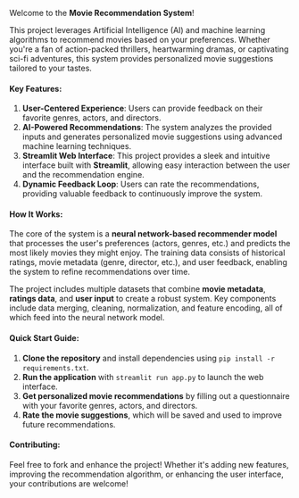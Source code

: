 
Welcome to the **Movie Recommendation System**! 

This project leverages Artificial Intelligence (AI) and machine learning algorithms to recommend movies based on your preferences. Whether you're a fan of action-packed thrillers, heartwarming dramas, or captivating sci-fi adventures, this system provides personalized movie suggestions tailored to your tastes.

#### Key Features:
1. **User-Centered Experience**: Users can provide feedback on their favorite genres, actors, and directors.
2. **AI-Powered Recommendations**: The system analyzes the provided inputs and generates personalized movie suggestions using advanced machine learning techniques.
3. **Streamlit Web Interface**: This project provides a sleek and intuitive interface built with **Streamlit**, allowing easy interaction between the user and the recommendation engine.
4. **Dynamic Feedback Loop**: Users can rate the recommendations, providing valuable feedback to continuously improve the system.

#### How It Works:
The core of the system is a **neural network-based recommender model** that processes the user's preferences (actors, genres, etc.) and predicts the most likely movies they might enjoy. The training data consists of historical ratings, movie metadata (genre, director, etc.), and user feedback, enabling the system to refine recommendations over time.

The project includes multiple datasets that combine **movie metadata**, **ratings data**, and **user input** to create a robust system. Key components include data merging, cleaning, normalization, and feature encoding, all of which feed into the neural network model.

#### Quick Start Guide:
1. **Clone the repository** and install dependencies using `pip install -r requirements.txt`.
2. **Run the application** with `streamlit run app.py` to launch the web interface.
3. **Get personalized movie recommendations** by filling out a questionnaire with your favorite genres, actors, and directors.
4. **Rate the movie suggestions**, which will be saved and used to improve future recommendations.

#### Contributing:
Feel free to fork and enhance the project! Whether it's adding new features, improving the recommendation algorithm, or enhancing the user interface, your contributions are welcome!
